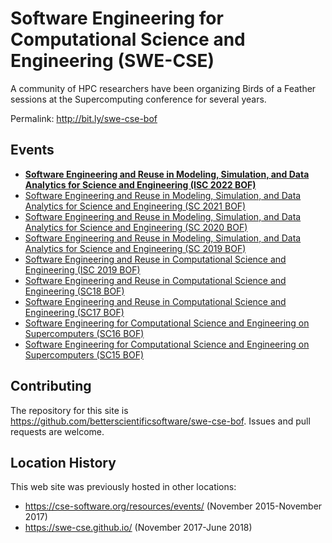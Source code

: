 # Software Engineering for Computational Science and Engineering (SWE-CSE)

A community of HPC researchers have been organizing Birds of a Feather sessions at the Supercomputing conference for several years.

Permalink: <http://bit.ly/swe-cse-bof>

## Events

* **[Software Engineering and Reuse in Modeling, Simulation, and Data Analytics for Science and Engineering (ISC 2022 BOF)](2022-05-isc22-bof/)**
* [Software Engineering and Reuse in Modeling, Simulation, and Data Analytics for Science and Engineering (SC 2021 BOF)](2021-11-sc21-bof/)
* [Software Engineering and Reuse in Modeling, Simulation, and Data Analytics for Science and Engineering (SC 2020 BOF)](2020-11-sc20-bof/)
* [Software Engineering and Reuse in Modeling, Simulation, and Data Analytics for Science and Engineering (SC 2019 BOF)](2019-11-sc19-bof/)
* [Software Engineering and Reuse in Computational Science and Engineering (ISC 2019 BOF)](2019-06-isc19-bof/)
* [Software Engineering and Reuse in Computational Science and Engineering (SC18 BOF)](2018-11-sc18-bof/)
* [Software Engineering and Reuse in Computational Science and Engineering (SC17 BOF)](2017-11-sc17-bof/)
* [Software Engineering for Computational Science and Engineering on Supercomputers (SC16 BOF)](2016-11-sc16-bof)
* [Software Engineering for Computational Science and Engineering on Supercomputers (SC15 BOF)](2015-11-sc15-bof/)

## Contributing

The repository for this site is <https://github.com/betterscientificsoftware/swe-cse-bof>.  Issues and pull requests are welcome.

## Location History

This web site was previously hosted in other locations:
* <https://cse-software.org/resources/events/> (November 2015-November 2017)
* <https://swe-cse.github.io/> (November 2017-June 2018)

